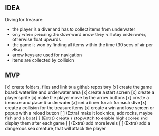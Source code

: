 ## IDEA
Diving for treasure:
- the player is a diver and has to collect items from underwater
- only when pressing the downward arrow they will stay underwater, otherwise float upwards
- the game is won by finding all items within the time (30 secs of air per dive)
- arrow keys are used for navigation
- items are collected by collision


## MVP
[x] create folders, files and link to a github repository
[x] create the game board: waterline and underwater area
[x] create a start screen
[x] create a player sprite
[x] make the player move by the arrow buttons
[x] create a treasure and place it underwater
[x] set a timer for air for each dive
[x] create a collision for the treasure items
[x] create a win and lose screen or popup with a reload button
[ ] (Extra) make it look nice, add rocks, maybe fish and a boat
[ ] (Extra) create a stopwatch to enable high scores and display them after each game
[ ] (Extra) add more levels
[ ] (Extra) add a dangerous sea creature, that will attack the player